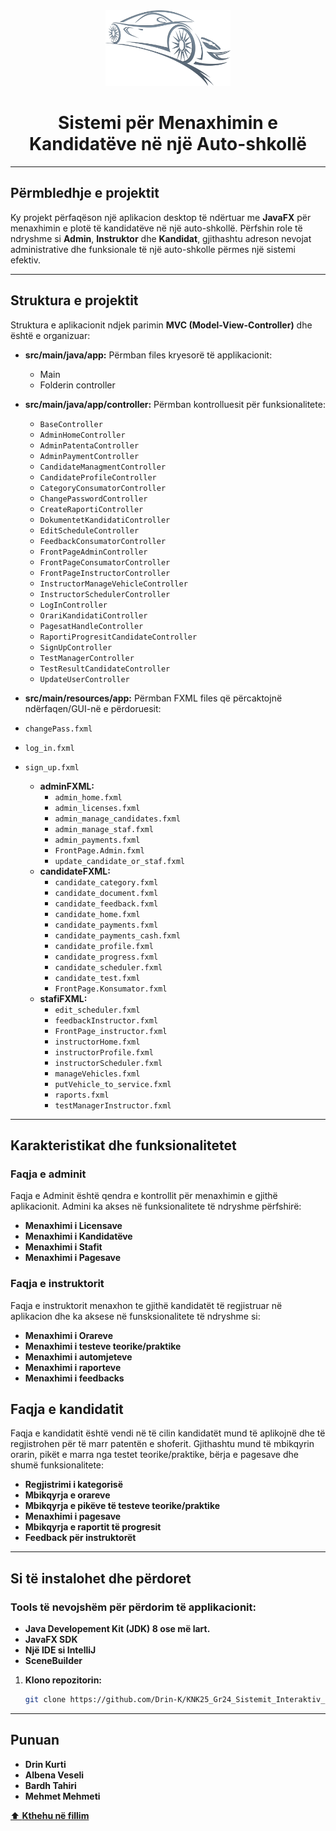 <div align="center">
<img src="src/main/resources/images/CarLogo.png" alt="Car Logo" width="200"/>
</div>

<h1 align="center"> Sistemi për Menaxhimin e Kandidatëve në një Auto-shkollë </h1>

---
## Përmbledhje e projektit
Ky projekt përfaqëson një aplikacion desktop të ndërtuar me **JavaFX** për menaxhimin e plotë të kandidatëve në një auto-shkollë. Përfshin role të ndryshme si **Admin**, **Instruktor** dhe **Kandidat**, gjithashtu adreson nevojat administrative dhe funksionale të një auto-shkolle përmes një sistemi efektiv.

---

## Struktura e projektit

Struktura e aplikacionit ndjek parimin **MVC (Model-View-Controller)** dhe është e organizuar:

- **src/main/java/app:** Përmban files kryesorë të applikacionit:
  - Main
  - Folderin controller
- **src/main/java/app/controller:** Përmban kontrolluesit për funksionalitete:
  - `BaseController`
  - `AdminHomeController`
  - `AdminPatentaController`
  - `AdminPaymentController`
  - `CandidateManagmentController`
  - `CandidateProfileController`
  - `CategoryConsumatorController`
  - `ChangePasswordController`
  - `CreateRaportiController`
  - `DokumentetKandidatiController`
  - `EditScheduleController`
  - `FeedbackConsumatorController`
  - `FrontPageAdminController`
  - `FrontPageConsumatorController`
  - `FrontPageInstructorController`
  - `InstructorManageVehicleController`
  - `InstructorSchedulerController`
  - `LogInController`
  - `OrariKandidatiController`
  - `PagesatHandleController`
  - `RaportiProgresitCandidateController`
  - `SignUpController`
  - `TestManagerController`
  - `TestResultCandidateController`
  - `UpdateUserController`
- **src/main/resources/app:** Përmban FXML files që përcaktojnë ndërfaqen/GUI-në e përdoruesit:
- `changePass.fxml`
- `log_in.fxml`
- `sign_up.fxml`

  - **adminFXML:**
    - `admin_home.fxml`
    - `admin_licenses.fxml`
    - `admin_manage_candidates.fxml`
    - `admin_manage_staf.fxml`
    - `admin_payments.fxml`
    - `FrontPage.Admin.fxml`
    - `update_candidate_or_staf.fxml`
  - **candidateFXML:**
    - `candidate_category.fxml`
    - `candidate_document.fxml`
    - `candidate_feedback.fxml`
    - `candidate_home.fxml`
    - `candidate_payments.fxml`
    - `candidate_payments_cash.fxml`
    - `candidate_profile.fxml`
    - `candidate_progress.fxml`
    - `candidate_scheduler.fxml`
    - `candidate_test.fxml`
    - `FrontPage.Konsumator.fxml`
  - **stafiFXML:**
    - `edit_scheduler.fxml`
    - `feedbackInstructor.fxml`
    - `FrontPage_instructor.fxml`
    - `instructorHome.fxml`
    - `instructorProfile.fxml`
    - `instructorScheduler.fxml`
    - `manageVehicles.fxml`
    - `putVehicle_to_service.fxml`
    - `raports.fxml`
    - `testManagerInstructor.fxml`
---

## Karakteristikat dhe funksionalitetet
### Faqja e adminit
Faqja e Adminit është qendra e kontrollit për menaxhimin e gjithë aplikacionit. Admini ka akses në funksionalitete të ndryshme përfshirë:

- **Menaxhimi i Licensave**
- **Menaxhimi i Kandidatëve**
- **Menaxhimi i Stafit**
- **Menaxhimi i Pagesave** 

### Faqja e instruktorit
Faqja e instruktorit menaxhon te gjithë kandidatët të regjistruar në aplikacion dhe ka aksese në funsksionalitete të ndryshme si:
- **Menaxhimi i Orareve**
- **Menaxhimi i testeve teorike/praktike**
- **Menaxhimi i automjeteve**
- **Menaxhimi i raporteve**
- **Menaxhimi i feedbacks**

## Faqja e kandidatit
Faqja e kandidatit është vendi në të cilin kandidatët mund të aplikojnë dhe të regjistrohen për të marr patentën e shoferit. Gjithashtu mund të mbikqyrin orarin, pikët e marra nga testet teorike/praktike, bërja e pagesave dhe shumë funksionalitete:
- **Regjistrimi i kategorisë**
- **Mbikqyrja e orareve**
- **Mbikqyrja e pikëve të testeve teorike/praktike**
- **Menaxhimi i pagesave**
- **Mbikqyrja e raportit të progresit**
- **Feedback për instruktorët**

---

## Si të instalohet dhe përdoret
### Tools të nevojshëm për përdorim të applikacionit:

- **Java Developement Kit (JDK) 8 ose më lart.**
- **JavaFX SDK**
- **Një IDE si IntelliJ**
- **SceneBuilder**

1. **Klono repozitorin:**

   ```bash
   git clone https://github.com/Drin-K/KNK25_Gr24_Sistemit_Interaktiv_per_menaxhimin_e_kandidateve_ne_nje_auto-shkolle-.git
---
## Punuan
- **Drin Kurti**
- **Albena Veseli**
- **Bardh Tahiri**
- **Mehmet Mehmeti**

<a href="#top">⬆️ <b>Kthehu në fillim </b> </a>


